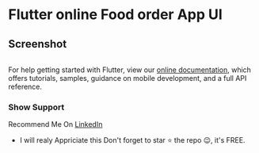 # Flutter online Food order App UI

##  Screenshot


![]()




For help getting started with Flutter, view our
[online documentation](https://flutter.dev/docs), which offers tutorials,
samples, guidance on mobile development, and a full API reference.


###   Show Support
Recommend Me On [LinkedIn](https://www.linkedin.com/in/tushar-nikam-a29a97131/) 
- I will realy Appriciate this
Don't forget to star ⭐ the repo 😉, it's FREE.

